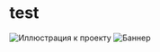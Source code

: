 # test
![Иллюстрация к проекту](https://github.com/bvictory/test/blob/master/245755961.png)
![Баннер](https://github.com/bvictory/test/blob/master/banner.png)
